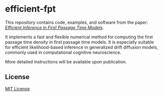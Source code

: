 # efficient-fpt

This repository contains code, examples, and software from the paper:  
[*Efficient Inference in First Passage Time Models*](https://arxiv.org/abs/XXXX.XXXXX).

It implements a fast and flexible numerical method for computing the first passage time density in first passage time models. It is especially suitable for efficient likelihood-based inference in generalized drift diffusion models, commonly used in computational cognitive neuroscience.

More detailed instructions will be available upon publication.

## License

[MIT License](https://opensource.org/licenses/MIT)
